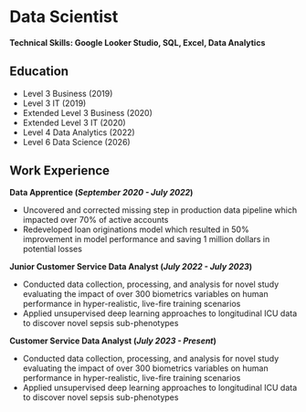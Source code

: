 # Data Scientist

#### Technical Skills: Google Looker Studio, SQL, Excel, Data Analytics

## Education
- Level 3 Business (2019)
- Level 3 IT (2019)
- Extended Level 3 Business (2020)
- Extended Level 3 IT (2020)
- Level 4 Data Analytics (2022)
- Level 6 Data Science (2026)								       		


## Work Experience
**Data Apprentice (_September 2020 - July 2022_)**
- Uncovered and corrected missing step in production data pipeline which impacted over 70% of active accounts
- Redeveloped loan originations model which resulted in 50% improvement in model performance and saving 1 million dollars in potential losses

**Junior Customer Service Data Analyst (_July 2022 - July 2023_)**
- Conducted data collection, processing, and analysis for novel study evaluating the impact of over 300 biometrics variables on human performance in hyper-realistic, live-fire training scenarios
- Applied unsupervised deep learning approaches to longitudinal ICU data to discover novel sepsis sub-phenotypes

**Customer Service Data Analyst (_July 2023 - Present_)**
- Conducted data collection, processing, and analysis for novel study evaluating the impact of over 300 biometrics variables on human performance in hyper-realistic, live-fire training scenarios
- Applied unsupervised deep learning approaches to longitudinal ICU data to discover novel sepsis sub-phenotypes

